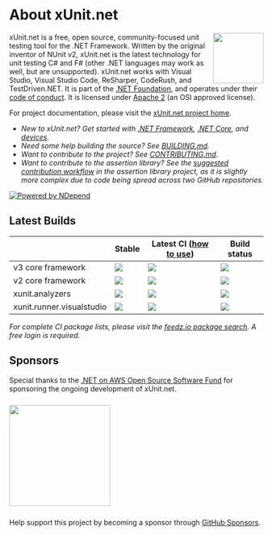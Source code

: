 # About xUnit.net

[<img align="right" width="100px" src="https://raw.githubusercontent.com/xunit/media/main/dotnet-foundation.svg" />](https://dotnetfoundation.org/projects/project-detail/xunit)

xUnit.net is a free, open source, community-focused unit testing tool for the .NET Framework. Written by the original inventor of NUnit v2, xUnit.net is the latest technology for unit testing C# and F# (other .NET languages may work as well, but are unsupported). xUnit.net works with Visual Studio, Visual Studio Code, ReSharper, CodeRush, and TestDriven.NET. It is part of the [.NET Foundation](https://www.dotnetfoundation.org/), and operates under their [code of conduct](https://www.dotnetfoundation.org/code-of-conduct). It is licensed under [Apache 2](https://opensource.org/licenses/Apache-2.0) (an OSI approved license).

For project documentation, please visit the [xUnit.net project home](https://xunit.net/).

* _New to xUnit.net? Get started with [.NET Framework](https://xunit.net/docs/getting-started/netfx/visual-studio), [.NET Core](https://xunit.net/docs/getting-started/netcore/cmdline), and [devices](https://xunit.net/docs/getting-started/uwp/devices-runner)._
* _Need some help building the source? See [BUILDING.md](https://github.com/xunit/xunit/tree/main/BUILDING.md)._
* _Want to contribute to the project? See [CONTRIBUTING.md](https://github.com/xunit/.github/tree/main/CONTRIBUTING.md)._
* _Want to contribute to the assertion library? See the [suggested contribution workflow](https://github.com/xunit/assert.xunit/tree/main/README.md#suggested-contribution-workflow) in the assertion library project, as it is slightly more complex due to code being spread across two GitHub repositories._

[![Powered by NDepend](https://raw.github.com/xunit/media/main/powered-by-ndepend-transparent.png)](http://www.ndepend.com/)

## Latest Builds

|                           | Stable                                                                                                                                   | Latest CI ([how to use](/docs/using-ci-builds))                                                                                                                                                             | Build status
| ------------------------- | ---------------------------------------------------------------------------------------------------------------------------------------- | ----------------------------------------------------------------------------------------------------------------------------------------------------------------------------------------------------------- | ------------
| v3 core framework         | [![](https://img.shields.io/nuget/v/xunit.v3.svg?logo=nuget)](https://www.nuget.org/packages/xunit.v3)                                   | [![](https://img.shields.io/badge/endpoint.svg?url=https://f.feedz.io/xunit/xunit/shield/xunit.v3/latest&color=f58142)](https://feedz.io/org/xunit/repository/xunit/packages/xunit.v3)                                   | [![](https://img.shields.io/endpoint.svg?url=https://actions-badge.atrox.dev/xunit/xunit/badge%3Fref%3Dmain&amp;label=build)](https://actions-badge.atrox.dev/xunit/xunit/goto?ref=main)
| v2 core framework         | [![](https://img.shields.io/nuget/v/xunit.svg?logo=nuget)](https://www.nuget.org/packages/xunit)                                         | [![](https://img.shields.io/badge/endpoint.svg?url=https://f.feedz.io/xunit/xunit/shield/xunit/latest&color=f58142)](https://feedz.io/org/xunit/repository/xunit/packages/xunit)                                         | [![](https://img.shields.io/endpoint.svg?url=https://actions-badge.atrox.dev/xunit/xunit/badge%3Fref%3Dv2&amp;label=build)](https://actions-badge.atrox.dev/xunit/xunit/goto?ref=v2)
| xunit.analyzers           | [![](https://img.shields.io/nuget/v/xunit.analyzers.svg?logo=nuget)](https://www.nuget.org/packages/xunit.analyzers)                     | [![](https://img.shields.io/badge/endpoint.svg?url=https://f.feedz.io/xunit/xunit/shield/xunit.analyzers/latest&color=f58142)](https://feedz.io/org/xunit/repository/xunit/packages/xunit.analyzers)                     | [![](https://img.shields.io/endpoint.svg?url=https://actions-badge.atrox.dev/xunit/xunit.analyzers/badge%3Fref%3Dmain&amp;label=build)](https://actions-badge.atrox.dev/xunit/xunit.analyzers/goto?ref=main)
| xunit.runner.visualstudio | [![](https://img.shields.io/nuget/v/xunit.runner.visualstudio.svg?logo=nuget)](https://www.nuget.org/packages/xunit.runner.visualstudio) | [![](https://img.shields.io/badge/endpoint.svg?url=https://f.feedz.io/xunit/xunit/shield/xunit.runner.visualstudio/latest&color=f58142)](https://feedz.io/org/xunit/repository/xunit/packages/xunit.runner.visualstudio) | [![](https://img.shields.io/endpoint.svg?url=https://actions-badge.atrox.dev/xunit/visualstudio.xunit/badge%3Fref%3Dmain&amp;label=build)](https://actions-badge.atrox.dev/xunit/visualstudio.xunit/goto?ref=main)

*For complete CI package lists, please visit the [feedz.io package search](https://feedz.io/org/xunit/repository/xunit/search). A free login is required.*

## Sponsors

Special thanks to the [.NET on AWS Open Source Software Fund](https://github.com/aws/dotnet-foss) for sponsoring the ongoing development of xUnit.net.

[<img src="https://xunit.net/images/aws-logo.svg" style="padding: 10px 0; width: 200px" />](https://github.com/aws/dotnet-foss)

Help support this project by becoming a sponsor through [GitHub Sponsors](https://github.com/sponsors/xunit).
